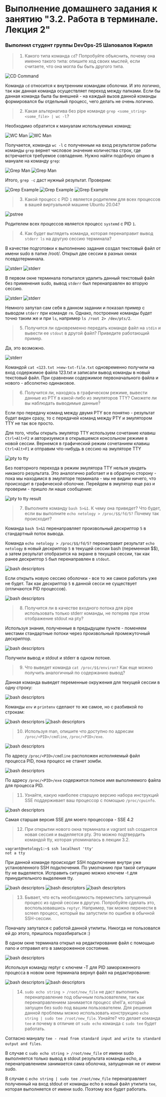# Выполнение домашнего задания к занятию "3.2. Работа в терминале. Лекция 2"

### Выполнил студент группы DevOps-25 Шаповалов Кирилл

> 01. Какого типа команда `cd`? Попробуйте объяснить, почему она именно такого типа: опишите ход своих мыслей, если считаете, что она могла бы быть другого типа.

![CD Command](img/01-type-cd.png)

Команда `cd` относится к внутренним командам оболочки. И это логично, так как данная команда осуществляет переход между папками. Если бы данная команда была бы внешней - на каждый вызов данной команды формировался бы отдельный процесс, чего делать не очень логично.

> 02. Какая альтернатива без pipe команде `grep <some_string> <some_file> | wc -l`?

Необходимо обратится к мануалам используемых команд:

![WC Man](img/02-wc-man.png)
![WC Man](img/02-wc-l.png)

Получается, команда `wc -l` с полученным на вход результатом работы команды `grep` вернет числовое значение количества строк, где встречается требуемое совпадение. Нужно найти подобную опцию в мануале на команду `grep`:

![Grep Man](img/02-grep-man.png)
![Grep Man](img/02-grep-options.png)

Итого, `grep -c` даст нужный результат. Проверим:

![Grep Example](img/02-grep-example-pipe-wc.png)
![Grep Example](img/02-grep-example.png)
![Grep Example](img/02-grep-without-pipe.png)

> 03. Какой процесс с PID `1` является родителем для всех процессов в вашей виртуальной машине Ubuntu 20.04?

![pstree](img/03-pstree-1.png)

Родителем всех процессов является процесс `systemd` с PID `1`.

> 04. Как будет выглядеть команда, которая перенаправит вывод `stderr ls` на другую сессию терминала?

В качестве подготовки к выполнению задания создал текстовый файл от имени sudo в папке /root/. Открыл две сессии в разных окнах псевдотерминала.

![stderr](img/04-tty-prepare.png)
![stderr](img/04-tty-prepare-1.png)

В первом окне терминала попытался удалить данный текстовый файл без применения sudo, вывод `stderr` был перенаправлен во вторую сессию.

![stderr](img/04-tty-term1.png)
![stderr](img/04-tty-term2.png)

Немного запутал сам себя в данном задании и показал пример с выводом `stderr` при команде `rm`. Однако, построение команды будет точно таким же и при `ls`, например `ls /root 2> /dev/pts/2`.

> 05. Получится ли одновременно передать команде файл на `stdin` и вывести ее `stdout` в другой файл? Приведите работающий пример.

Да, это возможно.

![stderr](img/05-cat-txt.png)

Командой `cat <123.txt >new-txt-file.txt` одновременно получили на вход содержимое файла 123.txt и записали вывод команды в новый текстовый файл. При сравнении содержимое первоначального файла и нового - абсолютно одинаковое.

> 06. Получится ли, находясь в графическом режиме, вывести данные из PTY в какой-либо из эмуляторов TTY? Сможете ли вы наблюдать выводимые данные?

Если про передачу команд между двумя PTY все понятно - результат будет виден сразу, то с передачей команд между PTY и эмулятором TTY не так все просто.

Для того, чтобы открыть эмулятор TTY используем сочетание клавиш `Ctrl+Alt+F2` и авторизуемся в открывшемся консольном режиме в новой сессии. Вернемся в графический режим сочетанием клавиш `Ctrl+Alt+F1` и отправим что-нибудь в сессию на эмуляторе TTY

![pty to tty](img/06-from-tty-to-pty.png)

Без повторного перехода в режим эмулятора TTY нельзя увидеть никакого результата. Это аналогично работает и в обратную сторону - пока мы находимся в эмуляторе терминала - мы не видим ничего, что происходит в графической оболочке. Перейдем в эмулятор еще раз и проверим - пришло ли наше сообщение:

![pty to tty result](img/06-from-tty-to-pty-result.png)

> 07. Выполните команду `bash 5>&1`. К чему она приведет? Что будет, если вы выполните `echo netology > /proc/$$/fd/5?` Почему так происходит?

Команда `bash 5>&1` перенаправляет произвольный дескриптор `5` в стандартный поток вывода.

Команда `echo netology > /proc/$$/fd/5?` перенаправит результат `echo netology` в новый дескриптор `5` в текущей сессии bash (переменная $$), а затем результат отобразится на экране в текущей сессии, так как ранее дескриптор `5` был перенаправлен в `stdout`. 

![bash descriptors](img/07-tty-0.png)

Если открыть новую сессию оболочки - все то же самое работать уже не будет. Так как дескриптор `5` в данной сесси не существует (отличаются PID процессов).

![bash descriptors](img/07-tty-1.png)

> 08. Получится ли в качестве входного потока для pipe использовать только stderr команды, не потеряв при этом отображение stdout на pty?

Используя знания, полученные в предыдущем пункте - поменяем местами стандартные потоки через произвольный промежуточный дескриптор.

![bash descriptors](img/08-out.png)

Получили вывод и stdout и stderr в одном потоке.

> 09. Что выведет команда `cat /proc/$$/environ?` Как еще можно получить аналогичный по содержанию вывод?

Данная команда выведет переменные окружения для текущей сессии в одну строку:

![bash descriptors](img/09-cat-proc.png)

Команды `env` и `printenv` сделают то же самое, но с разбивкой по строкам:

![bash descriptors](img/09-env.png)
![bash descriptors](img/09-print-env.png)

> 10. Используя man, опишите что доступно по адресам `/proc/<PID>/cmdline`, `/proc/<PID>/exe`.

![bash descriptors](img/10-man-proc.png)

По адресу `/proc/<PID>/cmdline` расположен исполняемый файл процесса PID, пока процесс не станет зомби.

![bash descriptors](img/10-man-exe.png)

По адресу `/proc/<PID>/exe` содержится полное имя выполняемого файла для процесса PID.

> 11. Узнайте, какую наиболее старшую версию набора инструкций SSE поддерживает ваш процессор с помощью `/proc/cpuinfo`.

![bash descriptors](img/11-procinfo-sse4-2.png)

Самая старшая версия SSE для моего процессора - SSE 4.2

> 12. При открытии нового окна терминала и vagrant ssh создается новая сессия и выделяется pty. Это можно подтвердить командой tty, которая упоминалась в лекции 3.2.

```
vagrant@netology1:~$ ssh localhost 'tty'
not a tty
```
При данной команде происходит SSH подключение внутри уже установленного SSH подключения. По умолчанию при такой ситуации tty не выделяется. Исправить ситуацию можно ключем -t для принудительного выделения tty.

![bash descriptors](img/12-tty.png)
![bash descriptors](img/12-ssh-localhost-tty.png)
![bash descriptors](img/12-ssh-t-localhost.png)

> 13. Бывает, что есть необходимость переместить запущенный процесс из одной сессии в другую. Попробуйте сделать это, воспользовавшись `reptyr`. Например, так можно перенести в screen процесс, который вы запустили по ошибке в обычной SSH-сессии.

Поначалу запутался с работой данной утилиты. Никогда не пользовался ей до этого, пришлось поразбираться :)

В одном окне терминала открыл на редактирование файл с помощью nano и отправил его в замороженное состояние.

![bash descriptors](img/13-nano-suspended.png)

Используя команду reptyr с ключем -T для PID замороженного процесса в новом окне терминала вернул файл на редактирование:

![bash descriptors](img/13-nano-reptyr.png)
![bash descriptors](img/13-nano-continue.png)

> 14. `sudo echo string > /root/new_file` не даст выполнить перенаправление под обычным пользователем, так как перенаправлением занимается процесс shell'а, который запущен без sudo под вашим пользователем. Для решения данной проблемы можно использовать конструкцию `echo string | sudo tee /root/new_file`. Узнайте? что делает команда `tee` и почему в отличие от `sudo echo` команда с `sudo tee` будет работать.

Согласно мануалу `tee - read from standard input and write to standard output and files`.

В случае с `sudo echo string > /root/new_file` от имени sudo выполняется только вывод в stdout результата команды echo, а перенаправлением занимается сама оболочка, запущенная не от имени sudo.

В случае с `echo string | sudo tee /root/new_file` перенаправляет полученный на вход stdout от команды echo в новый файл утилита `tee`, которая выполняется от имени sudo. Поэтому все будет работать.
